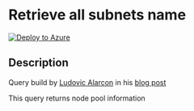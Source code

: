 # Retrieve all subnets name

[![Deploy to Azure](https://aka.ms/deploytoazurebutton)](https://portal.azure.com/#create/Microsoft.Template/uri/https%3A%2F%2Fraw.githubusercontent.com%2Fwilfriedwoivre%2Fazure-resource-graph-queries%2Fmaster%2Fqueries%2Faks%2Fnode-pools-information%2Fazuredeploy.json)

## Description

Query build by [Ludovic Alarcon](https://github.com/ludovicalarcon) in his [blog post](https://ludovic-alarcon.com/Resource-Graph-NodePool/)

This query returns node pool information
